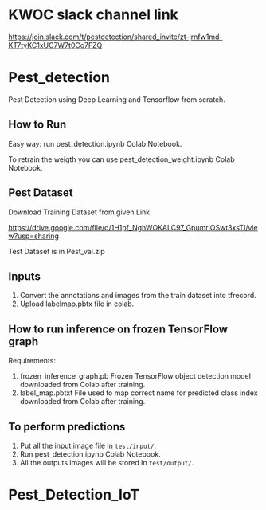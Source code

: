 # KWOC slack channel link
https://join.slack.com/t/pestdetection/shared_invite/zt-jrnfw1md-KT7tyKC1xUC7W7t0Co7FZQ

# Pest_detection
Pest Detection using Deep Learning and Tensorflow from scratch.

## How to Run

Easy way: run pest_detection.ipynb Colab Notebook.

To retrain the weigth you can use pest_detection_weight.ipynb Colab Notebook.

## Pest Dataset
Download Training Dataset from given Link

https://drive.google.com/file/d/1H1pf_NghWOKALC97_GpumriOSwt3xsTI/view?usp=sharing

Test Dataset is in Pest_val.zip

## Inputs

1. Convert the annotations and images from the train dataset into tfrecord.
2. Upload labelmap.pbtx file in colab.

## How to run inference on frozen TensorFlow graph
Requirements:

1. frozen_inference_graph.pb Frozen TensorFlow object detection model downloaded from Colab after training.
2. label_map.pbtxt File used to map correct name for predicted class index downloaded from Colab after training.

## To perform predictions
1. Put all the input image file in ``test/input/``.
2. Run pest_detection.ipynb Colab Notebook.
3. All the outputs images will be stored in ``test/output/``.

# Pest_Detection_IoT
